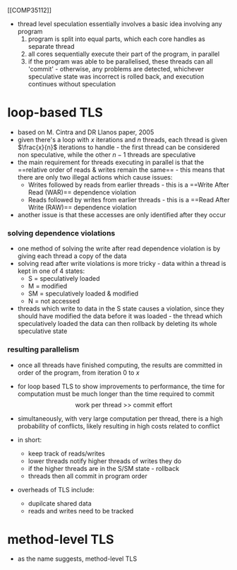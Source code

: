 [[COMP35112]]

- thread level speculation essentially involves a basic idea involving any program
	1. program is split into equal parts, which each core handles as separate thread
	2. all cores sequentially execute their part of the program, in parallel
	3. if the program was able to be parallelised, these threads can all 'commit' - otherwise, any problems are detected, whichever speculative state was incorrect is rolled back, and execution continues without speculation

# loop-based TLS

- based on M. Cintra and DR Llanos paper, 2005
- given there's a loop with $x$ iterations and $n$ threads, each thread is given $\frac{x}{n}$ iterations to handle - the first thread can be considered non speculative, while the other $n-1$ threads are speculative
- the main requirement for threads executing in parallel is that the ==relative order of reads & writes remain the same== - this means that there are only two illegal actions which cause issues:
	- Writes followed by reads from earlier threads - this is a ==Write After Read (WAR)== dependence violation
	- Reads followed by writes from earlier threads - this is a ==Read After Write (RAW)== dependence violation
- another issue is that these accesses are only identified after they occur

### solving dependence violations
- one method of solving the write after read dependence violation is by giving each thread a copy of the data
- solving read after write violations is more tricky - data within a thread is kept in one of 4 states:
	- S = speculatively loaded
	- M = modified
	- SM = speculatively loaded & modified
	- N = not accessed
- threads which write to data in the S state causes a violation, since they should have modified the data before it was loaded - the thread which speculatively loaded the data can then rollback by deleting its whole speculative state

### resulting parallelism
- once all threads have finished computing, the results are committed in order of the program, from iteration $0$ to $x$
- for loop based TLS to show improvements to performance, the time for computation must be much longer than the time required to commit
$$\textrm{work per thread >> commit effort}$$
- simultaneously, with very large computation per thread, there is a high probability of conflicts, likely resulting in high costs related to conflict
- in short:
	- keep track of reads/writes
	- lower threads notify higher threads of writes they do
	- if the higher threads are in the S/SM state - rollback
	- threads then all commit in program order

- overheads of TLS include:
	- dupilcate shared data 
	- reads and writes need to be tracked
# method-level TLS

- as the name suggests, method-level TLS 